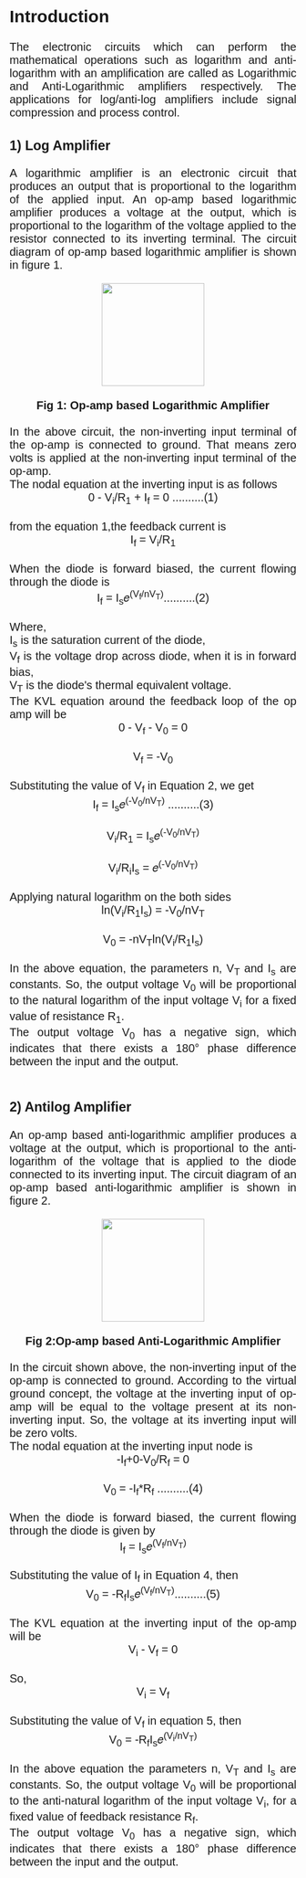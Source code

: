 
<div style="font-family: 'Nunito Sans', sans-serif; font-size: 20px;text-align: justify;">
<h2>Introduction</h2>

The electronic circuits which can perform the mathematical operations such as logarithm and anti-logarithm with an amplification are called as Logarithmic and Anti-Logarithmic amplifiers respectively. The applications for log/anti-log amplifiers include signal compression and process control.<br>

### 1) Log Amplifier

A logarithmic amplifier is an electronic circuit that produces an output that is proportional to the logarithm of the applied input. An op-amp based logarithmic amplifier produces a voltage at the output, which is proportional to the logarithm of the voltage applied to the resistor connected to its inverting terminal. The circuit diagram of op-amp based logarithmic amplifier is shown in figure 1. <br>
<center><img src="https://user-images.githubusercontent.com/57490073/273803026-fa96d09a-9e42-486e-b1c3-b05ae015fd68.jpg" style=" height: 180px" align="center"></center><br>
<center><b>Fig 1: Op-amp based Logarithmic Amplifier</b></center><br>
In the above circuit, the non-inverting input terminal of the op-amp is connected to ground. That means zero volts is applied at the non-inverting input terminal of the op-amp.<br>
The nodal equation at the inverting input is as follows<br>
<center>0 - V<sub>i</sub>/R<sub>1</sub> + I<sub>f</sub> = 0  ..........(1)</center><br>
from the equation 1,the feedback current is<br><center>I<sub>f</sub> = V<sub>i</sub>/R<sub>1</sub></center><br>
When the diode is forward biased, the current flowing through the diode is<br><center>I<sub>f</sub> = I<sub>s</sub>𝑒<sup>(V<sub>f</sub>/nV<sub>T</sub>)</sup>..........(2)</center><br>
Where,<br>
I<sub>s</sub> is the saturation current of the diode,<br>
V<sub>f</sub> is the voltage drop across diode, when it is in forward bias,<br>
V<sub>T</sub> is the diode's thermal equivalent voltage.<br>
The KVL equation around the feedback loop of the op amp will be<br>
<center>0 - V<sub>f</sub> - V<sub>0</sub> = 0</center><br>
<center>V<sub>f</sub> = -V<sub>0</sub></center><br>
Substituting the value of V<sub>f</sub> in Equation 2, we get<br>
<center>I<sub>f</sub> = I<sub>s</sub>𝑒<sup>(-V<sub>0</sub>/nV<sub>T</sub>)</sup> ..........(3)</center><br>
<center>V<sub>i</sub>/R<sub>1</sub> = I<sub>s</sub>𝑒<sup>(-V<sub>0</sub>/nV<sub>T</sub>)</sup></center><br>
<center>V<sub>i</sub>/R<sub>i</sub>I<sub>s</sub> = 𝑒<sup>(-V<sub>0</sub>/nV<sub>T</sub>)</sup></center><br>
Applying natural logarithm on the both sides<br>
<center>ln(V<sub>i</sub>/R<sub>1</sub>I<sub>s</sub>) = -V<sub>0</sub>/nV<sub>T</sub></center><br>
<center>V<sub>0</sub> = -nV<sub>T</sub>ln(V<sub>i</sub>/R<sub>1</sub>I<sub>s</sub>)</center><br>
In the above equation, the parameters n, V<sub>T</sub> and I<sub>s</sub> are constants. So, the output voltage V<sub>0</sub> will be proportional to the natural logarithm of the input voltage V<sub>i</sub> for a fixed value of resistance R<sub>1</sub>.<br>
The output voltage V<sub>0</sub> has a negative sign, which indicates that there exists a 180° phase difference between the input and the output.<br><br>


### 2) Antilog Amplifier 

An op-amp based anti-logarithmic amplifier produces a voltage at the output, which is proportional to the anti-logarithm of the voltage that is applied to the diode connected to its inverting input. The circuit diagram of an op-amp based anti-logarithmic amplifier is shown in figure 2.<br>
<center><img src="images/anti.jpg" style=" height: 180px" align="center"></center><br>
<center><b> Fig 2:Op-amp based Anti-Logarithmic Amplifier</b></center><br>
In the circuit shown above, the non-inverting input of the op-amp is connected to ground. According to the virtual ground concept, the voltage at the inverting input of op-amp will be equal to the voltage present at its non-inverting input. So, the voltage at its inverting input will be zero volts.<br>
The nodal equation at the inverting input node is <br>
<center>-I<sub>f</sub>+0-V<sub>0</sub>/R<sub>f</sub> = 0</center><br>
<center>V<sub>0</sub> = -I<sub>f</sub>*R<sub>f</sub> ..........(4)</center><br>
When the diode is forward biased, the current flowing through the diode is given by <br>
<center>I<sub>f</sub> = I<sub>s</sub>𝑒<sup>(V<sub>f</sub>/nV<sub>T</sub>)</sup></center><br>
Substituting the value of I<sub>f</sub> in Equation 4, then<br>
<center>V<sub>0</sub> = -R<sub>f</sub>I<sub>s</sub>𝑒<sup>(V<sub>f</sub>/nV<sub>T</sub>)</sup>..........(5)</center><br>
The KVL equation at the inverting input of the op-amp will be<br>
<center>V<sub>i</sub> - V<sub>f</sub> = 0</center><br>
So,<br>
<center>V<sub>i</sub> = V<sub>f</sub></center><br>
Substituting the value of V<sub>f</sub> in equation 5, then<br>
<center>V<sub>0</sub> = -R<sub>f</sub>I<sub>s</sub>𝑒<sup>(V<sub>i</sub>/nV<sub>T</sub>)</sup></center><br>
In the above equation the parameters n, V<sub>T</sub> and I<sub>s</sub> are constants. So, the output voltage V<sub>0</sub> will be proportional to the anti-natural logarithm of the input voltage V<sub>i</sub>, for a fixed value of feedback resistance R<sub>f</sub>.<br>
The output voltage V<sub>0</sub> has a negative sign, which indicates that there exists a 180° phase difference between the input and the output.
</div>
